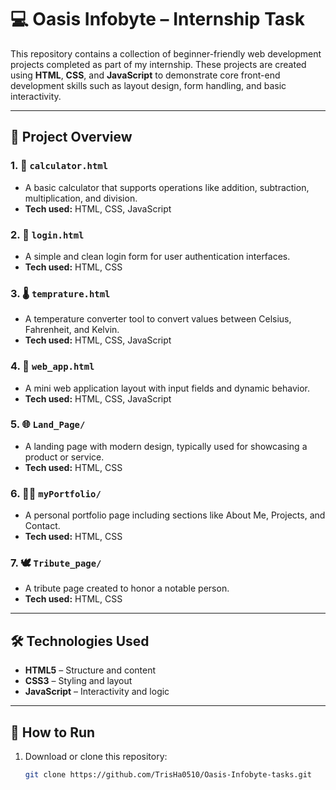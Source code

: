# 💻 Oasis Infobyte – Internship Task

This repository contains a collection of beginner-friendly web development projects completed as part of my internship. These projects are created using **HTML**, **CSS**, and **JavaScript** to demonstrate core front-end development skills such as layout design, form handling, and basic interactivity.

---

## 📂 Project Overview

### 1. 🔢 `calculator.html`
- A basic calculator that supports operations like addition, subtraction, multiplication, and division.
- **Tech used:** HTML, CSS, JavaScript

### 2. 🔐 `login.html`
- A simple and clean login form for user authentication interfaces.
- **Tech used:** HTML, CSS

### 3. 🌡️ `temprature.html`
- A temperature converter tool to convert values between Celsius, Fahrenheit, and Kelvin.
- **Tech used:** HTML, CSS, JavaScript

### 4. 🧩 `web_app.html`
- A mini web application layout with input fields and dynamic behavior.
- **Tech used:** HTML, CSS, JavaScript

### 5. 🌐 `Land_Page/`
- A landing page with modern design, typically used for showcasing a product or service.
- **Tech used:** HTML, CSS

### 6. 👩‍💼 `myPortfolio/`
- A personal portfolio page including sections like About Me, Projects, and Contact.
- **Tech used:** HTML, CSS

### 7. 🕊️ `Tribute_page/`
- A tribute page created to honor a notable person.
- **Tech used:** HTML, CSS

---

## 🛠️ Technologies Used
- **HTML5** – Structure and content
- **CSS3** – Styling and layout
- **JavaScript** – Interactivity and logic

---

## 🚀 How to Run
1. Download or clone this repository:
   ```bash
   git clone https://github.com/TrisHa0510/Oasis-Infobyte-tasks.git
